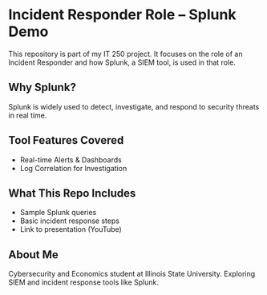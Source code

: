 # Incident Responder Role – Splunk Demo

This repository is part of my IT 250 project. It focuses on the role of an Incident Responder and how Splunk, a SIEM tool, is used in that role.

## Why Splunk?
Splunk is widely used to detect, investigate, and respond to security threats in real time.

## Tool Features Covered
- Real-time Alerts & Dashboards
- Log Correlation for Investigation

## What This Repo Includes
- Sample Splunk queries
- Basic incident response steps
- Link to presentation (YouTube)

## About Me
Cybersecurity and Economics student at Illinois State University. Exploring SIEM and incident response tools like Splunk.

